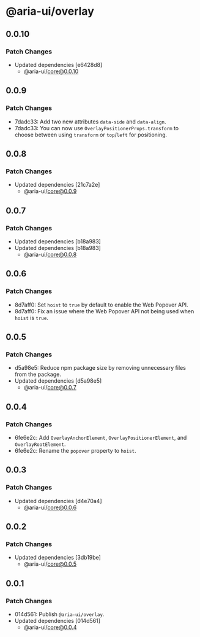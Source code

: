 # @aria-ui/overlay

## 0.0.10

### Patch Changes

- Updated dependencies [e6428d8]
  - @aria-ui/core@0.0.10

## 0.0.9

### Patch Changes

- 7dadc33: Add two new attributes `data-side` and `data-align`.
- 7dadc33: You can now use `OverlayPositionerProps.transform` to choose between using `transform` or `top`/`left` for positioning.

## 0.0.8

### Patch Changes

- Updated dependencies [21c7a2e]
  - @aria-ui/core@0.0.9

## 0.0.7

### Patch Changes

- Updated dependencies [b18a983]
- Updated dependencies [b18a983]
  - @aria-ui/core@0.0.8

## 0.0.6

### Patch Changes

- 8d7aff0: Set `hoist` to `true` by default to enable the Web Popover API.
- 8d7aff0: Fix an issue where the Web Popover API not being used when `hoist` is `true`.

## 0.0.5

### Patch Changes

- d5a98e5: Reduce npm package size by removing unnecessary files from the package.
- Updated dependencies [d5a98e5]
  - @aria-ui/core@0.0.7

## 0.0.4

### Patch Changes

- 6fe6e2c: Add `OverlayAnchorElement`, `OverlayPositionerElement`, and `OverlayRootElement`.
- 6fe6e2c: Rename the `popover` property to `hoist`.

## 0.0.3

### Patch Changes

- Updated dependencies [d4e70a4]
  - @aria-ui/core@0.0.6

## 0.0.2

### Patch Changes

- Updated dependencies [3db19be]
  - @aria-ui/core@0.0.5

## 0.0.1

### Patch Changes

- 014d561: Publish `@aria-ui/overlay`.
- Updated dependencies [014d561]
  - @aria-ui/core@0.0.4
